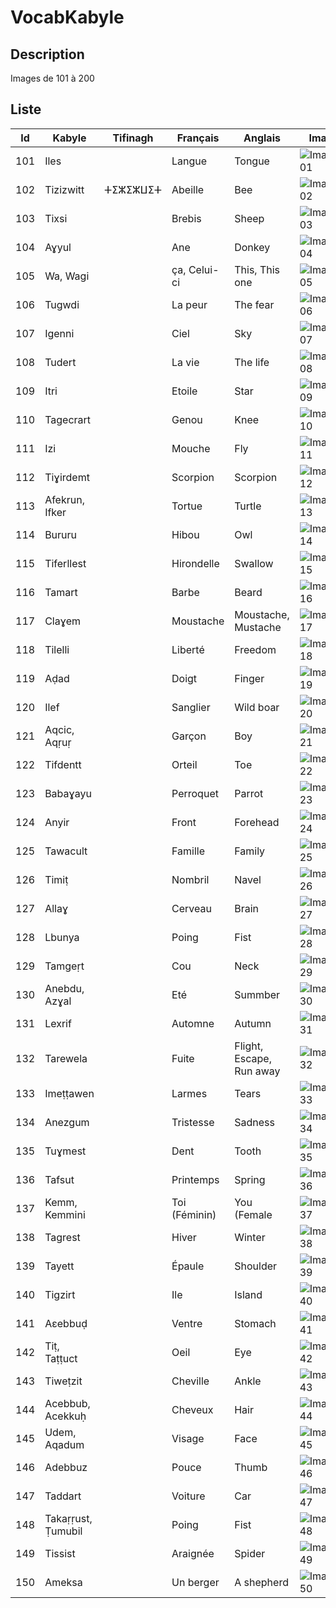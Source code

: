 # VocabKabyle
## Description

Images de 101 à 200

## Liste
| Id  | Kabyle               | Tifinagh       | Français        | Anglais                  | Image               |
|-----|----------------------|----------------|-----------------|--------------------------|---------------------|
| 101 | Iles                 |                | Langue          | Tongue                   | ![Image101][Img101] |
| 102 | Tizizwitt            | ⵜⵉⵣⵉⵣⵡⵉⵜ       | Abeille         | Bee                      | ![Image102][Img102] |
| 103 | Tixsi                |                | Brebis          | Sheep                    | ![Image103][Img103] |
| 104 | Aɣyul                |                | Ane             | Donkey                   | ![Image104][Img104] |
| 105 | Wa, Wagi             |                | ça, Celui-ci    | This, This one           | ![Image105][Img105] |
| 106 | Tugwdi               |                | La peur         | The fear                 | ![Image106][Img106] |
| 107 | Igenni               |                | Ciel            | Sky                      | ![Image107][Img107] |
| 108 | Tudert               |                | La vie          | The life                 | ![Image108][Img108] |
| 109 | Itri                 |                | Etoile          | Star                     | ![Image109][Img109] |
| 110 | Tagecrart            |                | Genou           | Knee                     | ![Image110][Img110] |
| 111 | Izi                  |                | Mouche          | Fly                      | ![Image111][Img111] |
| 112 | Tiɣirdemt            |                | Scorpion        | Scorpion                 | ![Image112][Img112] |
| 113 | Afekrun, Ifker       |                | Tortue          | Turtle                   | ![Image113][Img113] |
| 114 | Bururu               |                | Hibou           | Owl                      | ![Image114][Img114] |
| 115 | Tiferllest           |                | Hirondelle      | Swallow                  | ![Image115][Img115] |
| 116 | Tamart               |                | Barbe           | Beard                    | ![Image116][Img116] |
| 117 | Claɣem               |                | Moustache       | Moustache, Mustache      | ![Image117][Img117] |
| 118 | Tilelli              |                | Liberté         | Freedom                  | ![Image118][Img118] |
| 119 | Aḍad                 |                | Doigt           | Finger                   | ![Image119][Img119] |
| 120 | Ilef                 |                | Sanglier        | Wild boar                | ![Image120][Img120] |
| 121 | Aqcic, Aqṛuṛ         |                | Garçon          | Boy                      | ![Image121][Img121] |
| 122 | Tifdentt             |                | Orteil          | Toe                      | ![Image122][Img122] |
| 123 | Babaɣayu             |                | Perroquet       | Parrot                   | ![Image123][Img123] |
| 124 | Anyir                |                | Front           | Forehead                 | ![Image124][Img124] |
| 125 | Tawacult             |                | Famille         | Family                   | ![Image125][Img125] |
| 126 | Timiṭ                |                | Nombril         | Navel                    | ![Image126][Img126] |
| 127 | Allaɣ                |                | Cerveau         | Brain                    | ![Image127][Img127] |
| 128 | Lbunya               |                | Poing           | Fist                     | ![Image128][Img128] |
| 129 | Tamgeṛt              |                | Cou             | Neck                     | ![Image129][Img129] |
| 130 | Anebdu, Azɣal        |                | Eté             | Summber                  | ![Image130][Img130] |
| 131 | Lexrif               |                | Automne         | Autumn                   | ![Image131][Img131] |
| 132 | Tarewela             |                | Fuite           | Flight, Escape, Run away | ![Image132][Img132] |
| 133 | Imeṭṭawen            |                | Larmes          | Tears                    | ![Image133][Img133] |
| 134 | Anezgum              |                | Tristesse       | Sadness                  | ![Image134][Img134] |
| 135 | Tuɣmest              |                | Dent            | Tooth                    | ![Image135][Img135] |
| 136 | Tafsut               |                | Printemps       | Spring                   | ![Image136][Img136] |
| 137 | Kemm, Kemmini        |                | Toi (Féminin)   | You (Female              | ![Image137][Img137] |
| 138 | Tagrest              |                | Hiver           | Winter                   | ![Image138][Img138] |
| 139 | Tayett               |                | Épaule          | Shoulder                 | ![Image139][Img139] |
| 140 | Tigzirt              |                | Ile             | Island                   | ![Image140][Img140] |
| 141 | Aεebbuḍ              |                | Ventre          | Stomach                  | ![Image141][Img141] |
| 142 | Tiṭ, Taṭṭuct         |                | Oeil            | Eye                      | ![Image142][Img142] |
| 143 | Tiweṭzit             |                | Cheville        | Ankle                    | ![Image143][Img143] |
| 144 | Acebbub, Acekkuḥ     |                | Cheveux         | Hair                     | ![Image144][Img144] |
| 145 | Udem, Aqadum         |                | Visage          | Face                     | ![Image145][Img145] |
| 146 | Adebbuz              |                | Pouce           | Thumb                    | ![Image146][Img146] |
| 147 | Taddart              |                | Voiture         | Car                      | ![Image147][Img147] |
| 148 | Takaṛṛust, Ṭumubil   |                | Poing           | Fist                     | ![Image148][Img148] |
| 149 | Tissist              |                | Araignée        | Spider                   | ![Image149][Img149] |
| 150 | Ameksa               |                | Un berger       | A shepherd               | ![Image150][Img150] |









[Img101]:https://raw.githubusercontent.com/VocabKabyle/VocabKabyle/master/Type_1/images/101.png
[Img102]:https://raw.githubusercontent.com/VocabKabyle/VocabKabyle/master/Type_1/images/102.png
[Img103]:https://raw.githubusercontent.com/VocabKabyle/VocabKabyle/master/Type_1/images/103.png
[Img104]:https://raw.githubusercontent.com/VocabKabyle/VocabKabyle/master/Type_1/images/104.png
[Img105]:https://raw.githubusercontent.com/VocabKabyle/VocabKabyle/master/Type_1/images/105.png
[Img106]:https://raw.githubusercontent.com/VocabKabyle/VocabKabyle/master/Type_1/images/106.png
[Img107]:https://raw.githubusercontent.com/VocabKabyle/VocabKabyle/master/Type_1/images/107.png
[Img108]:https://raw.githubusercontent.com/VocabKabyle/VocabKabyle/master/Type_1/images/108.png
[Img109]:https://raw.githubusercontent.com/VocabKabyle/VocabKabyle/master/Type_1/images/109.png
[Img110]:https://raw.githubusercontent.com/VocabKabyle/VocabKabyle/master/Type_1/images/110.png
[Img111]:https://raw.githubusercontent.com/VocabKabyle/VocabKabyle/master/Type_1/images/111.png
[Img112]:https://raw.githubusercontent.com/VocabKabyle/VocabKabyle/master/Type_1/images/112.png
[Img113]:https://raw.githubusercontent.com/VocabKabyle/VocabKabyle/master/Type_1/images/113.png
[Img114]:https://raw.githubusercontent.com/VocabKabyle/VocabKabyle/master/Type_1/images/114.png
[Img115]:https://raw.githubusercontent.com/VocabKabyle/VocabKabyle/master/Type_1/images/115.png
[Img116]:https://raw.githubusercontent.com/VocabKabyle/VocabKabyle/master/Type_1/images/116.png
[Img117]:https://raw.githubusercontent.com/VocabKabyle/VocabKabyle/master/Type_1/images/117.png
[Img118]:https://raw.githubusercontent.com/VocabKabyle/VocabKabyle/master/Type_1/images/118.png
[Img119]:https://raw.githubusercontent.com/VocabKabyle/VocabKabyle/master/Type_1/images/119.png
[Img120]:https://raw.githubusercontent.com/VocabKabyle/VocabKabyle/master/Type_1/images/120.png
[Img121]:https://raw.githubusercontent.com/VocabKabyle/VocabKabyle/master/Type_1/images/121.png
[Img122]:https://raw.githubusercontent.com/VocabKabyle/VocabKabyle/master/Type_1/images/122.png
[Img123]:https://raw.githubusercontent.com/VocabKabyle/VocabKabyle/master/Type_1/images/123.png
[Img124]:https://raw.githubusercontent.com/VocabKabyle/VocabKabyle/master/Type_1/images/124.png
[Img125]:https://raw.githubusercontent.com/VocabKabyle/VocabKabyle/master/Type_1/images/125.png
[Img126]:https://raw.githubusercontent.com/VocabKabyle/VocabKabyle/master/Type_1/images/126.png
[Img127]:https://raw.githubusercontent.com/VocabKabyle/VocabKabyle/master/Type_1/images/127.png
[Img128]:https://raw.githubusercontent.com/VocabKabyle/VocabKabyle/master/Type_1/images/128.png
[Img129]:https://raw.githubusercontent.com/VocabKabyle/VocabKabyle/master/Type_1/images/129.png
[Img130]:https://raw.githubusercontent.com/VocabKabyle/VocabKabyle/master/Type_1/images/130.png
[Img131]:https://raw.githubusercontent.com/VocabKabyle/VocabKabyle/master/Type_1/images/131.png
[Img132]:https://raw.githubusercontent.com/VocabKabyle/VocabKabyle/master/Type_1/images/132.png
[Img133]:https://raw.githubusercontent.com/VocabKabyle/VocabKabyle/master/Type_1/images/133.png
[Img134]:https://raw.githubusercontent.com/VocabKabyle/VocabKabyle/master/Type_1/images/134.png
[Img135]:https://raw.githubusercontent.com/VocabKabyle/VocabKabyle/master/Type_1/images/135.png
[Img136]:https://raw.githubusercontent.com/VocabKabyle/VocabKabyle/master/Type_1/images/136.png
[Img137]:https://raw.githubusercontent.com/VocabKabyle/VocabKabyle/master/Type_1/images/137.png
[Img138]:https://raw.githubusercontent.com/VocabKabyle/VocabKabyle/master/Type_1/images/138.png
[Img139]:https://raw.githubusercontent.com/VocabKabyle/VocabKabyle/master/Type_1/images/139.png
[Img140]:https://raw.githubusercontent.com/VocabKabyle/VocabKabyle/master/Type_1/images/140.png
[Img141]:https://raw.githubusercontent.com/VocabKabyle/VocabKabyle/master/Type_1/images/141.png
[Img142]:https://raw.githubusercontent.com/VocabKabyle/VocabKabyle/master/Type_1/images/142.png
[Img143]:https://raw.githubusercontent.com/VocabKabyle/VocabKabyle/master/Type_1/images/143.png
[Img144]:https://raw.githubusercontent.com/VocabKabyle/VocabKabyle/master/Type_1/images/144.png
[Img145]:https://raw.githubusercontent.com/VocabKabyle/VocabKabyle/master/Type_1/images/145.png
[Img146]:https://raw.githubusercontent.com/VocabKabyle/VocabKabyle/master/Type_1/images/146.png
[Img147]:https://raw.githubusercontent.com/VocabKabyle/VocabKabyle/master/Type_1/images/147.png
[Img148]:https://raw.githubusercontent.com/VocabKabyle/VocabKabyle/master/Type_1/images/148.png
[Img149]:https://raw.githubusercontent.com/VocabKabyle/VocabKabyle/master/Type_1/images/149.png
[Img150]:https://raw.githubusercontent.com/VocabKabyle/VocabKabyle/master/Type_1/images/150.png
